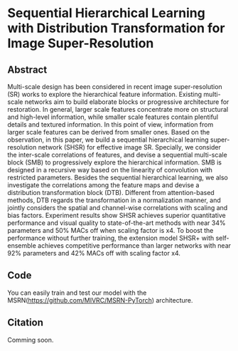 # Sequential Hierarchical Learning with Distribution Transformation for Image Super-Resolution
## Abstract
Multi-scale design has been considered in recent image super-resolution (SR) works to explore the hierarchical feature information. Existing multi-scale networks aim to build elaborate blocks or progressive architecture for restoration. In general, larger scale features concentrate more on structural and high-level information, while smaller scale features contain plentiful details and textured information. In this point of view, information from larger scale features can be derived from smaller ones. Based on the observation, in this paper, we build a sequential hierarchical learning super-resolution network (SHSR) for effective image SR. Specially, we consider the inter-scale correlations of features, and devise a sequential multi-scale block (SMB) to progressively explore the hierarchical information. SMB is designed in a recursive way based on the linearity of convolution with restricted parameters. Besides the sequential hierarchical learning, we also investigate the correlations among the feature maps and devise a distribution transformation block (DTB). Different from attention-based methods, DTB regards the transformation in a normalization manner, and jointly considers the spatial and channel-wise correlations with scaling and bias factors. Experiment results show SHSR achieves superior quantitative performance and visual quality to state-of-the-art methods with near 34% parameters and 50% MACs off when scaling factor is x4. To boost the performance without further training, the extension model SHSR+ with self-ensemble achieves competitive performance than larger networks with near 92% parameters and 42% MACs off with scaling factor x4.

## Code
You can easily train and test our model with the MSRN(https://github.com/MIVRC/MSRN-PyTorch) architecture.

## Citation
Comming soon.
